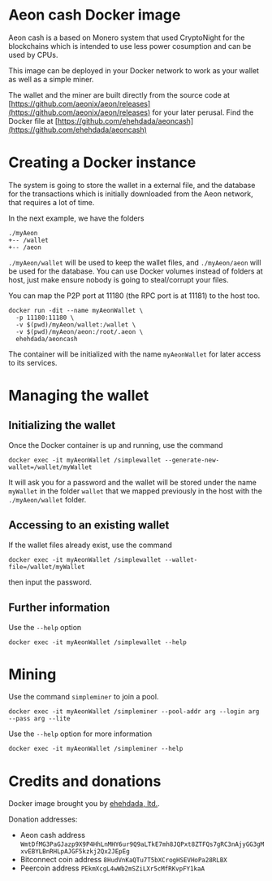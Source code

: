 # Aeon cash Docker image

Aeon cash is a based on Monero system that used CryptoNight for the blockchains which is intended to use less power cosumption and can be used by CPUs.

This image can be deployed in your Docker network to work as your wallet as well as a simple miner.

The wallet and the miner are built directly from the source code at [https://github.com/aeonix/aeon/releases](https://github.com/aeonix/aeon/releases) for your later perusal. Find the Docker file at [https://github.com/ehehdada/aeoncash](https://github.com/ehehdada/aeoncash)

# Creating a Docker instance

The system is going to store the wallet in a external file, and the database for the transactions which is initially downloaded from the Aeon network, that requires a lot of time.

In the next example, we have the folders
```
./myAeon
+-- /wallet
+-- /aeon
```

`./myAeon/wallet` will be used to keep the wallet files, and `./myAeon/aeon` will be used for the database. You can use Docker volumes instead of folders at host, just make ensure nobody is going to steal/corrupt your files.

You can map the P2P port at 11180 (the RPC port is at 11181) to the host too.

```
docker run -dit --name myAeonWallet \
  -p 11180:11180 \
  -v $(pwd)/myAeon/wallet:/wallet \
  -v $(pwd)/myAeon/aeon:/root/.aeon \
  ehehdada/aeoncash
```

The container will be initialized with the name `myAeonWallet` for later access to its services.

# Managing the wallet

## Initializing the wallet

Once the Docker container is up and running, use the command

```
docker exec -it myAeonWallet /simplewallet --generate-new-wallet=/wallet/myWallet
```

It will ask you for a password and the wallet will be stored under the name `myWallet` in the folder `wallet` that we mapped previously in the host with the `./myAeon/wallet` folder.

## Accessing to an existing wallet

If the wallet files already exist, use the command

```
docker exec -it myAeonWallet /simplewallet --wallet-file=/wallet/myWallet
```

then input the password.

## Further information

Use the `--help` option

```
docker exec -it myAeonWallet /simplewallet --help
```

# Mining

Use the command `simpleminer` to join a pool.

```
docker exec -it myAeonWallet /simpleminer --pool-addr arg --login arg --pass arg --lite
```

Use the	`--help` option for more information

```
docker exec -it myAeonWallet /simpleminer --help                
```

# Credits and donations

Docker image brought you by [ehehdada, ltd.](http://www.ehehdada.com).

Donation addresses:
* Aeon cash address `WmtDfMG3PaGJazp9X9P4HhLnMHY6ur9Q9aLTkE7mh8JQPxt8ZTFQs7gRC3nAjyGG3gMxvEBYLBnRHLpAJGF5kzkj2Qx2JEpEg`
* Bitconnect coin address `8HudVnKaQTu7T5bXCrogHSEVHoPa28RLBX`
* Peercoin address `PEkmXcgL4wWb2mSZiLXr5cMfRKvpFY1kaA`

